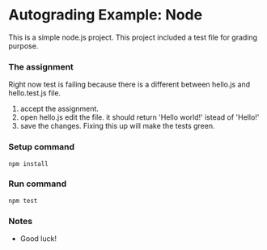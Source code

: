 # Autograding Example: Node
This is a simple node.js project. This project included a test file for grading purpose. 

### The assignment
Right now test is failing because there is a different between hello.js and hello.test.js file. 
1. accept the assignment.
2. open hello.js edit the file. it should return 'Hello world!' istead of 'Hello!'
3. save the changes. Fixing this up will make the tests green.


### Setup command
`npm install`

### Run command
`npm test`

### Notes
- Good luck!
